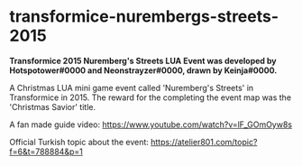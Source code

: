 # transformice-nurembergs-streets-2015
<b>Transformice 2015 Nuremberg's Streets LUA Event was developed by Hotspotower#0000 and Neonstrayzer#0000, drawn by Keinja#0000.</b>

A Christmas LUA mini game event called 'Nuremberg's Streets' in Transformice in 2015. The reward for the completing the event map was the 'Christmas Savior' title. 

A fan made guide video: https://www.youtube.com/watch?v=lF_GOmOyw8s

Official Turkish topic about the event: https://atelier801.com/topic?f=6&t=788884&p=1
